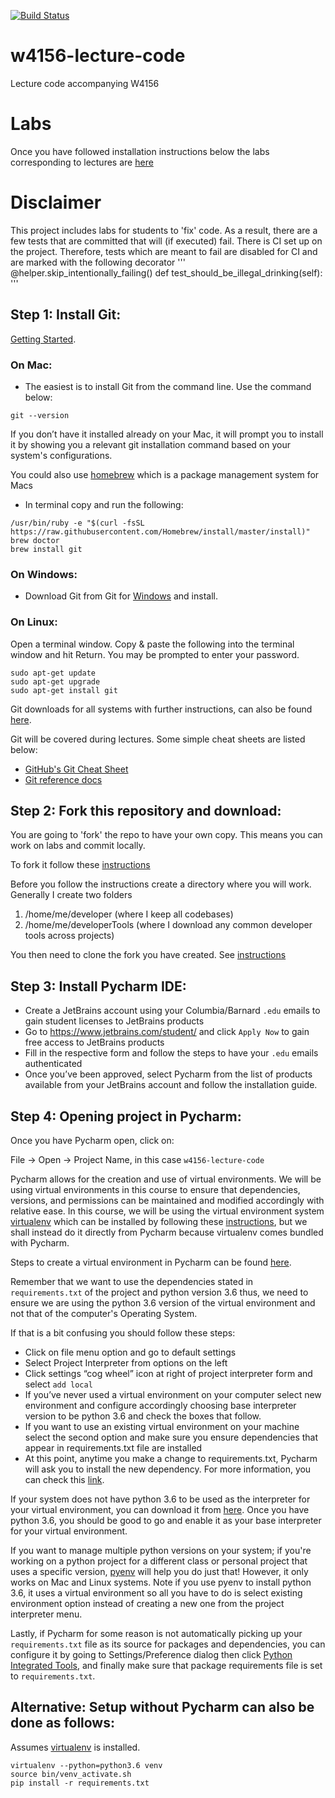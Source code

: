 [![Build Status](https://travis-ci.org/geod/w4156-lecture-code.svg?branch=master)](https://travis-ci.org/geod/w4156-lecture-code)

# w4156-lecture-code
Lecture code accompanying W4156

# Labs
Once you have followed installation instructions below the labs corresponding to lectures are [here](LABS.md)

# Disclaimer
This project includes labs for students to 'fix' code. As a result, there are a few tests that are committed that will
(if executed) fail. There is CI set up on the project. Therefore, tests which are meant to fail are disabled for CI and
are marked with the following decorator
'''
@helper.skip_intentionally_failing()
def test_should_be_illegal_drinking(self):
'''

## Step 1: Install Git:
[Getting Started](https://git-scm.com/book/en/v2/Getting-Started-About-Version-Control).

### On Mac:
- The easiest is to install Git from the command line. Use the command below:
```
git --version
```
If you don’t have it installed already on your Mac, it will prompt you to install it by showing you a relevant git installation command based on your system's configurations.

You could also use [homebrew](https://brew.sh) which is a package management system for Macs
- In terminal copy and run the following:
```
/usr/bin/ruby -e "$(curl -fsSL https://raw.githubusercontent.com/Homebrew/install/master/install)"
brew doctor
brew install git
```

### On Windows:
- Download Git from Git for [Windows](http://gitforwindows.org) and install.

### On Linux:
Open a terminal window. Copy & paste the following into the terminal window and hit Return. You may be prompted to enter your password.
```
sudo apt-get update
sudo apt-get upgrade
sudo apt-get install git
```

Git downloads for all systems with further instructions, can also be found [here](https://git-scm.com/downloads).

Git will be covered during lectures. Some simple cheat sheets are listed below:
 - [GitHub's Git Cheat Sheet](https://services.github.com/on-demand/downloads/github-git-cheat-sheet.pdf)
 - [Git reference docs](https://git-scm.com/docs)

## Step 2: Fork this repository and download:
You are going to 'fork' the repo to have your own copy. This means you can work on labs and commit locally.

To fork it follow these [instructions](https://help.github.com/articles/fork-a-repo/) 

Before you follow the instructions create a directory where you will work. Generally I create two folders
1. /home/me/developer (where I keep all codebases)
2. /home/me/developerTools (where I download any common developer tools across projects)

You then need to clone the fork you have created. See [instructions](https://help.github.com/articles/fork-a-repo/#step-2-create-a-local-clone-of-your-fork)

## Step 3: Install Pycharm IDE:
- Create a JetBrains account using your Columbia/Barnard `.edu` emails to gain student licenses to JetBrains products
- Go to https://www.jetbrains.com/student/ and click `Apply Now` to gain free access to JetBrains products
- Fill in the respective form and follow the steps to have your `.edu` emails authenticated
- Once you’ve been approved, select Pycharm from the list of products available from your JetBrains account and follow the installation guide.

## Step 4: Opening project in Pycharm:
Once you have Pycharm open, click on:

File -> Open -> Project Name, in this case `w4156-lecture-code`

Pycharm allows for the creation and use of virtual environments. We will be using virtual environments in this course to ensure that dependencies, versions, and permissions can be maintained and modified accordingly with relative ease. In this course, we will be using the virtual environment system [virtualenv](https://virtualenv.pypa.io/en/stable/) which can be installed by following these [instructions](https://virtualenv.pypa.io/en/stable/installation/), but we shall instead do it directly from Pycharm because virtualenv comes bundled with Pycharm.

Steps to create a virtual environment in Pycharm can be found [here](https://www.jetbrains.com/help/pycharm/configuring-python-interpreter.html).

Remember that we want to use the dependencies stated in `requirements.txt` of the project and python version 3.6 thus, we need to ensure we are using the python 3.6 version of the virtual environment and not that of the computer's Operating System.

If that is a bit confusing you should follow these steps:
- Click on file menu option and go to default settings
- Select Project Interpreter from options on the left
- Click settings “cog wheel” icon at right of project interpreter form and select `add local`
- If you’ve never used a virtual environment on your computer select new environment and configure accordingly choosing base interpreter version to be python 3.6 and check the boxes that follow.
- If you want to use an existing virtual environment on your machine select the second option and make sure you ensure dependencies that appear in requirements.txt file are installed
- At this point, anytime you make a change to requirements.txt, Pycharm will ask you to install the new dependency. For more information, you can check this [link](https://www.jetbrains.com/help/pycharm/creating-requirement-files.html).

If your system does not have python 3.6 to be used as the interpreter for your virtual environment, you can download it from [here](https://www.python.org/downloads/). Once you have python 3.6, you should be good to go and enable it as your base interpreter for your virtual environment.

 If you want to manage multiple python versions on your system; if you're working on a python project for a different class or personal project that uses a specific version, [pyenv](https://github.com/pyenv/pyenv) will help you do just that! However, it only works on Mac and Linux systems. Note if you use pyenv to install python 3.6, it uses a virtual environment so all you have to do is select existing environment option instead of creating a new one from the project interpreter menu.

 Lastly, if Pycharm for some reason is not automatically picking up your `requirements.txt` file as its source for packages and dependencies, you can configure it by going to Settings/Preference dialog then click [Python Integrated Tools](https://www.jetbrains.com/help/pycharm/python-integrated-tools.html?keymap=secondary_mac_os_x), and finally make sure that package requirements file is set to `requirements.txt`.

## Alternative: Setup without Pycharm can also be done as follows:
Assumes [virtualenv](https://virtualenv.pypa.io/en/stable/installation/) is installed.
```
virtualenv --python=python3.6 venv
source bin/venv_activate.sh
pip install -r requirements.txt
```
